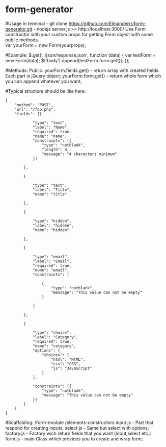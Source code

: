 # form-generator

#Usage
	in terminal - git clone https://github.com/Elmanderrr/form-generator.git
				- nodejs server.js 
	>> http://localhost:3000/ 
	Use Form constructor with your custom props for	getting Form object 
	with some public methods.     
	var yourForm = new Form(yourprops);

#Example:
	$.get('../json/response.json', function (data) {
	    var testForm = new Form(data);
	    $('body').append(testForm.form.get());
	});

#Methods:
	Public:
	yourForm.fields.get() - return array with created fields. Each part is jQuery object;
	yourForm.form.get() - return whole form which you can append whatever you want;
<!-- 	Private:
		Form.wrap() - Wrap all fields in form and add prepared jQuery object to form array;
		Form.createFields - Run through given .type props, create and push each maked field in fields array;
		Collection.injectProps - Inject each taken attr into fields;
		Collection.setValidation - Set validation if needed;
		Collection.isHidden - hide field element if it's hidden;
		Collection.getOptions - return html string with bunch of options for select; -->

#Typical structure should be like here:

	{
	    "method": "POST",
	    "url": "/foo.php",
	    "fields": [{
	
	            "type": "text",
	            "label": "Name",
	            "required": true,
	            "name": "name",
	            "constraints": [{
	                "type": "notblank",
	                "length": 4,
	                "message": "4 characters minimum"
	            }]
	
	        },
	
	        {
	
	            "type": "text",
	            "label": "Title",
	            "name": "title"
	
	        },
	
	        {
	
	            "type": "hidden",
	            "label": "hidden",
	            "name": "hidden"
	
	        },
	
	        {
	
	            "type": "email",
	            "label": "Email",
	            "required": true,
	            "name": "email",
	            "constraints": [
	
	                {
	                    "type": "notblank",
	                    "message": "This value can not be empty"
	                }
	
	            ]
	
	        },
	
	        {
	
	            "type": "choice",
	            "label": "Category",
	            "required": true,
	            "name": "category",
	            "options": {
	                "choices": {
	                    "html": "HTML",
	                    "css": "CSS",
	                    "js": "JavaScript"
	                }
	            },
	
	            "constraints": [{
	                "type": "notblank",
	                "message": "This value can not be empty"
	            }]
	        }
	    ]
	}

	
#Scaffolding:
	/form-module
		/elements-constructors
			input.js - Part that respond for creating inputs;
			select.js - Same but select with options;
		factory.js - Factory wich return fields that you want (input,select etc.)
		form.js - main Class which provides you to create and wrap form;
